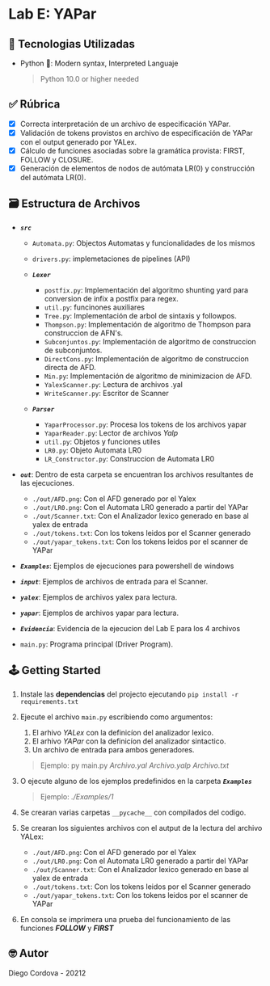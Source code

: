 # Lab E: YAPar

## 📡 Tecnologias Utilizadas

- Python 🐍: Modern syntax, Interpreted Languaje
  > Python 10.0 or higher needed

## ✅ Rúbrica

- [x] Correcta interpretación de un archivo de especificación YAPar.
- [x] Validación de tokens provistos en archivo de especificación de YAPar con el
output generado por YALex.
- [x] Cálculo de funciones asociadas sobre la gramática provista: FIRST, FOLLOW
y CLOSURE.
- [x] Generación de elementos de nodos de autómata LR(0) y construcción del
autómata LR(0).

## 🗃️ Estructura de Archivos

- ***`src`***

  - `Automata.py`: Objectos Automatas y funcionalidades de los mismos
  - `drivers.py`: implemetaciones de pipelines (API)

  - ***`Lexer`***
    - `postfix.py`: Implementación del algoritmo shunting yard para conversion de infix a postfix para regex.
    - `util.py`: funcinones auxiliares
    - `Tree.py`: Implementación de arbol de sintaxis y followpos.
    - `Thompson.py`: Implementación de algoritmo de Thompson para construccion de AFN's.
    - `Subconjuntos.py`: Implementación de algoritmo de construccion de subconjuntos.
    - `DirectCons.py`: Implementación de algoritmo de construccion directa de AFD.
    - `Min.py`: Implementación de algoritmo de minimizacion de AFD.
    - `YalexScanner.py`: Lectura de archivos .yal
    - `WriteScanner.py`: Escritor de Scanner

  - ***`Parser`***
    - `YaparProcessor.py`: Procesa los tokens de los archivos yapar
    - `YaparReader.py`: Lector de archivos *Yalp*
    - `util.py`: Objetos y funciones utiles
    - `LR0.py`: Objeto Automata LR0
    - `LR_Constructor.py`: Construccion de Automata LR0

- ***`out`***: Dentro de esta carpeta se encuentran los archivos resultantes de las ejecuciones.

  - `./out/AFD.png`: Con el AFD generado por el Yalex
  - `./out/LR0.png`: Con el Automata LR0 generado a partir del YAPar
  - `./out/Scanner.txt`: Con el Analizador lexico generado en base al yalex de entrada
  - `./out/tokens.txt`: Con los tokens leidos por el Scanner generado
  - `./out/yapar_tokens.txt`: Con los tokens leidos por el scanner de YAPar

- ***`Examples`***: Ejemplos de ejecuciones para powershell de windows
- ***`input`***: Ejemplos de archivos de entrada para el Scanner.
- ***`yalex`***: Ejemplos de archivos yalex para lectura.
- ***`yapar`***: Ejemplos de archivos yapar para lectura.
- ***`Evidencia`***: Evidencia de la ejecucion del Lab E para los 4 archivos

- `main.py`: Programa principal (Driver Program).

## 🕹️ Getting Started

1. Instale las **dependencias** del projecto ejecutando `pip install -r requirements.txt`
2. Ejecute el archivo `main.py` escribiendo como argumentos:
   1. El arhivo *YALex* con la definicíon del analizador lexico.
   2. El arhivo *YAPar* con la definicíon del analizador sintactico.
   3. Un archivo de entrada para ambos generadores.
    > Ejemplo: py main.py *Archivo.yal* *Archivo.yalp* *Archivo.txt*

3. O ejecute alguno de los ejemplos predefinidos en la carpeta ***`Examples`***
   > Ejemplo: *./Examples/1*

4. Se crearan varias carpetas `__pycache__` con compilados del codigo.
5. Se crearan los siguientes archivos con el autput de la lectura del archivo YALex:
     - `./out/AFD.png`: Con el AFD generado por el Yalex
     - `./out/LR0.png`: Con el Automata LR0 generado a partir del YAPar
     - `./out/Scanner.txt`: Con el Analizador lexico generado en base al yalex de entrada
     - `./out/tokens.txt`: Con los tokens leidos por el Scanner generado
     - `./out/yapar_tokens.txt`: Con los tokens leidos por el scanner de YAPar

6. En consola se imprimera una prueba del funcionamiento de las funciones ***FOLLOW*** y ***FIRST***

## 🤓 Autor

Diego Cordova - 20212
